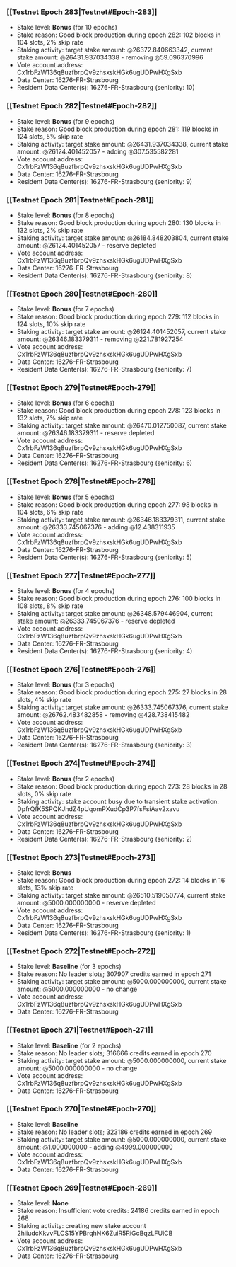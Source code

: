 ### [[Testnet Epoch 283|Testnet#Epoch-283]]
* Stake level: **Bonus** (for 10 epochs)
* Stake reason: Good block production during epoch 282: 102 blocks in 104 slots, 2% skip rate
* Staking activity: target stake amount: ◎26372.840663342, current stake amount: ◎26431.937034338 - removing ◎59.096370996
* Vote account address: Cx1rbFzW136q8uzfbrpQv9zhsxskHGk6ugUDPwHXgSxb
* Data Center: 16276-FR-Strasbourg
* Resident Data Center(s): 16276-FR-Strasbourg (seniority: 10)
### [[Testnet Epoch 282|Testnet#Epoch-282]]
* Stake level: **Bonus** (for 9 epochs)
* Stake reason: Good block production during epoch 281: 119 blocks in 124 slots, 5% skip rate
* Staking activity: target stake amount: ◎26431.937034338, current stake amount: ◎26124.401452057 - adding ◎307.535582281
* Vote account address: Cx1rbFzW136q8uzfbrpQv9zhsxskHGk6ugUDPwHXgSxb
* Data Center: 16276-FR-Strasbourg
* Resident Data Center(s): 16276-FR-Strasbourg (seniority: 9)
### [[Testnet Epoch 281|Testnet#Epoch-281]]
* Stake level: **Bonus** (for 8 epochs)
* Stake reason: Good block production during epoch 280: 130 blocks in 132 slots, 2% skip rate
* Staking activity: target stake amount: ◎26184.848203804, current stake amount: ◎26124.401452057 - reserve depleted
* Vote account address: Cx1rbFzW136q8uzfbrpQv9zhsxskHGk6ugUDPwHXgSxb
* Data Center: 16276-FR-Strasbourg
* Resident Data Center(s): 16276-FR-Strasbourg (seniority: 8)
### [[Testnet Epoch 280|Testnet#Epoch-280]]
* Stake level: **Bonus** (for 7 epochs)
* Stake reason: Good block production during epoch 279: 112 blocks in 124 slots, 10% skip rate
* Staking activity: target stake amount: ◎26124.401452057, current stake amount: ◎26346.183379311 - removing ◎221.781927254
* Vote account address: Cx1rbFzW136q8uzfbrpQv9zhsxskHGk6ugUDPwHXgSxb
* Data Center: 16276-FR-Strasbourg
* Resident Data Center(s): 16276-FR-Strasbourg (seniority: 7)
### [[Testnet Epoch 279|Testnet#Epoch-279]]
* Stake level: **Bonus** (for 6 epochs)
* Stake reason: Good block production during epoch 278: 123 blocks in 132 slots, 7% skip rate
* Staking activity: target stake amount: ◎26470.012750087, current stake amount: ◎26346.183379311 - reserve depleted
* Vote account address: Cx1rbFzW136q8uzfbrpQv9zhsxskHGk6ugUDPwHXgSxb
* Data Center: 16276-FR-Strasbourg
* Resident Data Center(s): 16276-FR-Strasbourg (seniority: 6)
### [[Testnet Epoch 278|Testnet#Epoch-278]]
* Stake level: **Bonus** (for 5 epochs)
* Stake reason: Good block production during epoch 277: 98 blocks in 104 slots, 6% skip rate
* Staking activity: target stake amount: ◎26346.183379311, current stake amount: ◎26333.745067376 - adding ◎12.438311935
* Vote account address: Cx1rbFzW136q8uzfbrpQv9zhsxskHGk6ugUDPwHXgSxb
* Data Center: 16276-FR-Strasbourg
* Resident Data Center(s): 16276-FR-Strasbourg (seniority: 5)
### [[Testnet Epoch 277|Testnet#Epoch-277]]
* Stake level: **Bonus** (for 4 epochs)
* Stake reason: Good block production during epoch 276: 100 blocks in 108 slots, 8% skip rate
* Staking activity: target stake amount: ◎26348.579446904, current stake amount: ◎26333.745067376 - reserve depleted
* Vote account address: Cx1rbFzW136q8uzfbrpQv9zhsxskHGk6ugUDPwHXgSxb
* Data Center: 16276-FR-Strasbourg
* Resident Data Center(s): 16276-FR-Strasbourg (seniority: 4)
### [[Testnet Epoch 276|Testnet#Epoch-276]]
* Stake level: **Bonus** (for 3 epochs)
* Stake reason: Good block production during epoch 275: 27 blocks in 28 slots, 4% skip rate
* Staking activity: target stake amount: ◎26333.745067376, current stake amount: ◎26762.483482858 - removing ◎428.738415482
* Vote account address: Cx1rbFzW136q8uzfbrpQv9zhsxskHGk6ugUDPwHXgSxb
* Data Center: 16276-FR-Strasbourg
* Resident Data Center(s): 16276-FR-Strasbourg (seniority: 3)
### [[Testnet Epoch 274|Testnet#Epoch-274]]
* Stake level: **Bonus** (for 2 epochs)
* Stake reason: Good block production during epoch 273: 28 blocks in 28 slots, 0% skip rate
* Staking activity: stake account busy due to transient stake activation: DpfrQfK5SPQKJhdZ4pUqomPXudCp3P7fsFsiAav2xavu
* Vote account address: Cx1rbFzW136q8uzfbrpQv9zhsxskHGk6ugUDPwHXgSxb
* Data Center: 16276-FR-Strasbourg
* Resident Data Center(s): 16276-FR-Strasbourg (seniority: 2)
### [[Testnet Epoch 273|Testnet#Epoch-273]]
* Stake level: **Bonus**
* Stake reason: Good block production during epoch 272: 14 blocks in 16 slots, 13% skip rate
* Staking activity: target stake amount: ◎26510.519050774, current stake amount: ◎5000.000000000 - reserve depleted
* Vote account address: Cx1rbFzW136q8uzfbrpQv9zhsxskHGk6ugUDPwHXgSxb
* Data Center: 16276-FR-Strasbourg
* Resident Data Center(s): 16276-FR-Strasbourg (seniority: 1)
### [[Testnet Epoch 272|Testnet#Epoch-272]]
* Stake level: **Baseline** (for 3 epochs)
* Stake reason: No leader slots; 307907 credits earned in epoch 271
* Staking activity: target stake amount: ◎5000.000000000, current stake amount: ◎5000.000000000 - no change
* Vote account address: Cx1rbFzW136q8uzfbrpQv9zhsxskHGk6ugUDPwHXgSxb
* Data Center: 16276-FR-Strasbourg
### [[Testnet Epoch 271|Testnet#Epoch-271]]
* Stake level: **Baseline** (for 2 epochs)
* Stake reason: No leader slots; 316666 credits earned in epoch 270
* Staking activity: target stake amount: ◎5000.000000000, current stake amount: ◎5000.000000000 - no change
* Vote account address: Cx1rbFzW136q8uzfbrpQv9zhsxskHGk6ugUDPwHXgSxb
* Data Center: 16276-FR-Strasbourg
### [[Testnet Epoch 270|Testnet#Epoch-270]]
* Stake level: **Baseline**
* Stake reason: No leader slots; 323186 credits earned in epoch 269
* Staking activity: target stake amount: ◎5000.000000000, current stake amount: ◎1.000000000 - adding ◎4999.000000000
* Vote account address: Cx1rbFzW136q8uzfbrpQv9zhsxskHGk6ugUDPwHXgSxb
* Data Center: 16276-FR-Strasbourg
### [[Testnet Epoch 269|Testnet#Epoch-269]]
* Stake level: **None**
* Stake reason: Insufficient vote credits: 24186 credits earned in epoch 268
* Staking activity: creating new stake account 2hiiudcKkvvFLCS15YPBrqhNK6ZuiR5RiGcBqzLFUiCB
* Vote account address: Cx1rbFzW136q8uzfbrpQv9zhsxskHGk6ugUDPwHXgSxb
* Data Center: 16276-FR-Strasbourg